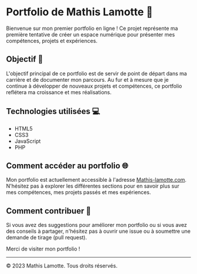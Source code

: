 # Portfolio de Mathis Lamotte 🌟

Bienvenue sur mon premier portfolio en ligne ! Ce projet représente ma première tentative de créer un espace numérique pour présenter mes compétences, projets et expériences.

## Objectif 🚀

L'objectif principal de ce portfolio est de servir de point de départ dans ma carrière et de documenter mon parcours. Au fur et à mesure que je continue à développer de nouveaux projets et compétences, ce portfolio reflétera ma croissance et mes réalisations.

## Technologies utilisées 💻

- HTML5
- CSS3
- JavaScript
- PHP

## Comment accéder au portfolio 🌐

Mon portfolio est actuellement accessible à l'adresse [Mathis-lamotte.com](https://Mathis-lamotte.com). N'hésitez pas à explorer les différentes sections pour en savoir plus sur mes compétences, mes projets passés et mes expériences.

## Comment contribuer 🤝

Si vous avez des suggestions pour améliorer mon portfolio ou si vous avez des conseils à partager, n'hésitez pas à ouvrir une issue ou à soumettre une demande de tirage (pull request).

Merci de visiter mon portfolio !

---
© 2023 Mathis Lamotte. Tous droits réservés.
